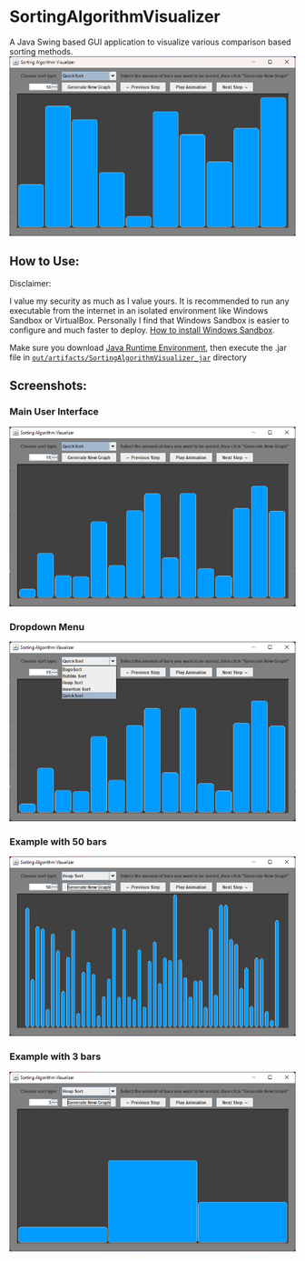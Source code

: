 # SortingAlgorithmVisualizer
A Java Swing based GUI application to visualize various comparison based sorting methods.
![](https://github.com/jmjava444/SortingAlgorithmVisualizer/blob/master/img/Sorting.gif)

## How to Use:

Disclaimer:

I value my security as much as I value yours. It is recommended to run any executable from the internet in an isolated environment like Windows Sandbox or VirtualBox. Personally I find that Windows Sandbox is easier to configure and much faster to deploy. [How to install Windows Sandbox](https://techgenix.com/install-configure-and-use-windows-sandbox/).

Make sure you download [Java Runtime Environment](https://www.java.com/download/), then execute the .jar file in [`out/artifacts/SortingAlgorithmVisualizer_jar`](https://github.com/jmjava444/SortingAlgorithmVisualizer/blob/master/out/artifacts/SortingAlgorithmVisualizer_jar/SortingAlgorithmVisualizer.jar) directory

## Screenshots:
### Main User Interface
![GUI](https://github.com/jmjava444/SortingAlgorithmVisualizer/blob/master/img/Screenshot%202022-07-29%20103224.png?raw=true)
### Dropdown Menu
![GUI with dropdown](https://github.com/jmjava444/SortingAlgorithmVisualizer/blob/master/img/Screenshot%202022-07-29%20103303.png?raw=true)
### Example with 50 bars
![50 bars maximum](https://github.com/jmjava444/SortingAlgorithmVisualizer/blob/master/img/Screenshot%202022-07-29%20104223.png?raw=true)
### Example with 3 bars
![3 bars minimum](https://github.com/jmjava444/SortingAlgorithmVisualizer/blob/master/img/Screenshot%202022-07-29%20104242.png?raw=true)
